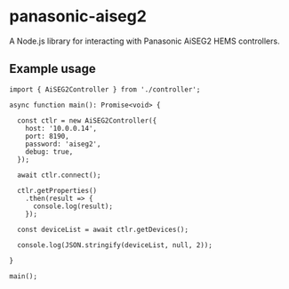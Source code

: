 # panasonic-aiseg2
A Node.js library for interacting with Panasonic AiSEG2 HEMS controllers.

## Example usage

```
import { AiSEG2Controller } from './controller';

async function main(): Promise<void> {

  const ctlr = new AiSEG2Controller({
    host: '10.0.0.14',
    port: 8190,
    password: 'aiseg2',
    debug: true,
  });

  await ctlr.connect();

  ctlr.getProperties()
    .then(result => {
      console.log(result);
    });

  const deviceList = await ctlr.getDevices();

  console.log(JSON.stringify(deviceList, null, 2));

}

main();
```